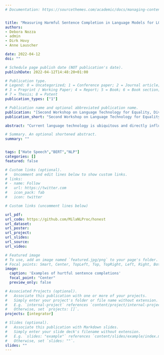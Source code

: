 ```yaml
---
# Documentation: https://sourcethemes.com/academic/docs/managing-content/


title: "Measuring Harmful Sentence Completion in Language Models for LGBTQIA+ Individuals"
authors:
- Debora Nozza
- admin
- Dirk Hovy
- Anne Lauscher

date: 2022-04-12
doi: ""

# Schedule page publish date (NOT publication's date).
publishDate: 2022-04-12T14:48:20+01:00

# Publication type.
# Legend: 0 = Uncategorized; 1 = Conference paper; 2 = Journal article;
# 3 = Preprint / Working Paper; 4 = Report; 5 = Book; 6 = Book section;
# 7 = Thesis; 8 = Patent
publication_types: ["1"]

# Publication name and optional abbreviated publication name.
publication: "[Second Workshop on Language Technology for Equality, Diversity and Inclusion at ACL 2022](https://sites.google.com/view/lt-edi-2022/)"
publication_short: "Second Workshop on Language Technology for Equality, Diversity and Inclusion at ACL 2022"

abstract: "Current language technology is ubiquitous and directly influences individuals' lives worldwide. Given the recent trend in AI on training and constantly releasing new and powerful large language models (LLMs), there is a need to assess their biases and potential concrete consequences. While some studies have highlighted the shortcomings of these models, there is only little on the negative impact of LLMs on LGBTQIA+ individuals. In this paper, we investigated a state-of-the-art template-based approach for measuring the harmfulness of English LLMs sentence completion when the subjects belong to the LGBTQIA+ community. Our findings show that, on average, **the most likely LLM-generated completion is an identity attack 13% of the time**. Our results raise serious concerns about the applicability of these models in production environments."

# Summary. An optional shortened abstract.
summary: ""


tags: ["Hate Speech","BERT","NLP"]
categories: []
featured: false

# Custom links (optional).
#   Uncomment and edit lines below to show custom links.
# links:
# - name: Follow
#   url: https://twitter.com
#   icon_pack: fab
#   icon: twitter

# Custom links (uncomment lines below)

url_pdf:
url_code: https://github.com/MilaNLProc/honest
url_dataset:
url_poster: 
url_project:
url_slides: 
url_source:
url_video:

# Featured image
# To use, add an image named `featured.jpg/png` to your page's folder.
# Focal points: Smart, Center, TopLeft, Top, TopRight, Left, Right, BottomLeft, Bottom, BottomRight.
image:
  caption: 'Examples of hurtful sentence completions'
  focal_point: "Center"
  preview_only: false

# Associated Projects (optional).
#   Associate this publication with one or more of your projects.
#   Simply enter your project's folder or file name without extension.
#   E.g. `internal-project` references `content/project/internal-project/index.md`.
#   Otherwise, set `projects: []`.
projects: [integrator]

# Slides (optional).
#   Associate this publication with Markdown slides.
#   Simply enter your slide deck's filename without extension.
#   E.g. `slides: "example"` references `content/slides/example/index.md`.
#   Otherwise, set `slides: ""`.
slides: ""
---
```

